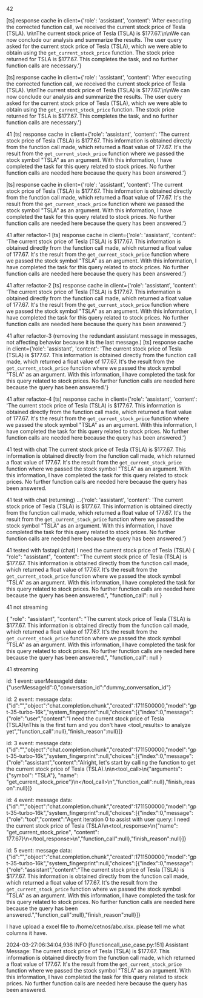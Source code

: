 42

[ts] response cache in client={'role': 'assistant', 'content': 'After executing the corrected function call, we received the current stock price of Tesla (TSLA). \n\nThe current stock price of Tesla (TSLA) is $177.67.\n\nWe can now conclude our analysis and summarize the results. The user query asked for the current stock price of Tesla (TSLA), which we were able to obtain using the `get_current_stock_price` function. The stock price returned for TSLA is $177.67. This completes the task, and no further function calls are necessary.'}


[ts] response cache in client={'role': 'assistant', 'content': 'After executing the corrected function call, we received the current stock price of Tesla (TSLA). \n\nThe current stock price of Tesla (TSLA) is $177.67.\n\nWe can now conclude our analysis and summarize the results. The user query asked for the current stock price of Tesla (TSLA), which we were able to obtain using the `get_current_stock_price` function. The stock price returned for TSLA is $177.67. This completes the task, and no further function calls are necessary.'}



41
[ts] response cache in client={'role': 'assistant', 'content': 'The current stock price of Tesla (TSLA) is $177.67. This information is obtained directly from the function call made, which returned a float value of 177.67. It\'s the result from the `get_current_stock_price` function where we passed the stock symbol "TSLA" as an argument. With this information, I have completed the task for this query related to stock prices. No further function calls are needed here because the query has been answered.'}

[ts] response cache in client={'role': 'assistant', 'content': 'The current stock price of Tesla (TSLA) is $177.67. This information is obtained directly from the function call made, which returned a float value of 177.67. It\'s the result from the `get_current_stock_price` function where we passed the stock symbol "TSLA" as an argument. With this information, I have completed the task for this query related to stock prices. No further function calls are needed here because the query has been answered.'}


41 after refactor-1
[ts] response cache in client={'role': 'assistant', 'content': 'The current stock price of Tesla (TSLA) is $177.67. This information is obtained directly from the function call made, which returned a float value of 177.67. It\'s the result from the `get_current_stock_price` function where we passed the stock symbol "TSLA" as an argument. With this information, I have completed the task for this query related to stock prices. No further function calls are needed here because the query has been answered.'}

41 after refactor-2
[ts] response cache in client={'role': 'assistant', 'content': 'The current stock price of Tesla (TSLA) is $177.67. This information is obtained directly from the function call made, which returned a float value of 177.67. It\'s the result from the `get_current_stock_price` function where we passed the stock symbol "TSLA" as an argument. With this information, I have completed the task for this query related to stock prices. No further function calls are needed here because the query has been answered.'}


41 after refactor-3 (removing the redundant assistant message in messages, not affecting behavior because it is the last message.)
[ts] response cache in client={'role': 'assistant', 'content': 'The current stock price of Tesla (TSLA) is $177.67. This information is obtained directly from the function call made, which returned a float value of 177.67. It\'s the result from the `get_current_stock_price` function where we passed the stock symbol "TSLA" as an argument. With this information, I have completed the task for this query related to stock prices. No further function calls are needed here because the query has been answered.'}

41 after refactor-4 
[ts] response cache in client={'role': 'assistant', 'content': 'The current stock price of Tesla (TSLA) is $177.67. This information is obtained directly from the function call made, which returned a float value of 177.67. It\'s the result from the `get_current_stock_price` function where we passed the stock symbol "TSLA" as an argument. With this information, I have completed the task for this query related to stock prices. No further function calls are needed here because the query has been answered.'}


41 test with chat
The current stock price of Tesla (TSLA) is $177.67. This information is obtained directly from the function call made, which returned a float value of 177.67. It's the result from the `get_current_stock_price` function where we passed the stock symbol "TSLA" as an argument. With this information, I have completed the task for this query related to stock prices. No further function calls are needed here because the query has been answered.


41 test with chat (returning)
...{'role': 'assistant', 'content': 'The current stock price of Tesla (TSLA) is $177.67. This information is obtained directly from the function call made, which returned a float value of 177.67. It\'s the result from the `get_current_stock_price` function where we passed the stock symbol "TSLA" as an argument. With this information, I have completed the task for this query related to stock prices. No further function calls are needed here because the query has been answered.'}


41 tested with fastapi (chat) I need the current stock price of Tesla (TSLA)
{
    "role": "assistant",
    "content": "The current stock price of Tesla (TSLA) is $177.67. This information is obtained directly from the function call made, which returned a float value of 177.67. It's the result from the `get_current_stock_price` function where we passed the stock symbol \"TSLA\" as an argument. With this information, I have completed the task for this query related to stock prices. No further function calls are needed here because the query has been answered.",
    "function_call": null
}

41 not streaming

{
    "role": "assistant",
    "content": "The current stock price of Tesla (TSLA) is $177.67. This information is obtained directly from the function call made, which returned a float value of 177.67. It's the result from the `get_current_stock_price` function where we passed the stock symbol \"TSLA\" as an argument. With this information, I have completed the task for this query related to stock prices. No further function calls are needed here because the query has been answered.",
    "function_call": null
}

41 streaming
	
id: 1
event: userMessageId
data: {"userMessageId":0,"conversation_id":"dummy_conversation_id"}

id: 2
event: message
data: {"id":"","object":"chat.completion.chunk","created":1711500000,"model":"gpt-35-turbo-16k","system_fingerprint":null,"choices":[{"index":0,"message":{"role":"user","content":"I need the current stock price of Tesla (TSLA)\nThis is the first turn and you don't have <tool_results> to analyze yet","function_call":null},"finish_reason":null}]}

id: 3
event: message
data: {"id":"","object":"chat.completion.chunk","created":1711500000,"model":"gpt-35-turbo-16k","system_fingerprint":null,"choices":[{"index":0,"message":{"role":"assistant","content":"Alright, let's start by calling the function to get the current stock price of Tesla (TSLA).\n\n<tool_call>\n{\"arguments\": {\"symbol\": \"TSLA\"}, \"name\": \"get_current_stock_price\"}\n</tool_call>\n","function_call":null},"finish_reason":null}]}

id: 4
event: message
data: {"id":"","object":"chat.completion.chunk","created":1711500000,"model":"gpt-35-turbo-16k","system_fingerprint":null,"choices":[{"index":0,"message":{"role":"tool","content":"Agent iteration 0 to assist with user query: I need the current stock price of Tesla (TSLA)\n<tool_response>\n{\"name\": \"get_current_stock_price\", \"content\": 177.67}\n</tool_response>\n","function_call":null},"finish_reason":null}]}

id: 5
event: message
data: {"id":"","object":"chat.completion.chunk","created":1711500000,"model":"gpt-35-turbo-16k","system_fingerprint":null,"choices":[{"index":0,"message":{"role":"assistant","content":"The current stock price of Tesla (TSLA) is $177.67. This information is obtained directly from the function call made, which returned a float value of 177.67. It's the result from the `get_current_stock_price` function where we passed the stock symbol \"TSLA\" as an argument. With this information, I have completed the task for this query related to stock prices. No further function calls are needed here because the query has been answered.","function_call":null},"finish_reason":null}]}




I have upload a excel file to /home/cetnos/abc.xlsx. please tell me what columns it have.



2024-03-27:06:34:04,936 INFO     [functioncall_use_case.py:151] Assistant Message:
The current stock price of Tesla (TSLA) is $177.67. This information is obtained directly from the function call made, which returned a float value of 177.67. It's the result from the `get_current_stock_price` function where we passed the stock symbol "TSLA" as an argument. With this information, I have completed the task for this query related to stock prices. No further function calls are needed here because the query has been answered.
